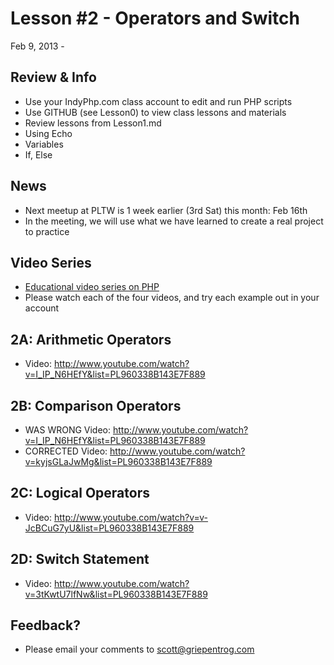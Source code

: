 Lesson #2 - Operators and Switch
===

Feb 9, 2013 - 

Review & Info
---
* Use your IndyPhp.com class account to edit and run PHP scripts
* Use GITHUB (see Lesson0) to view class lessons and materials
* Review lessons from Lesson1.md
 * Using Echo
 * Variables
 * If, Else

News
---
* Next meetup at PLTW is 1 week earlier (3rd Sat) this month: Feb 16th
* In the meeting, we will use what we have learned to create a real project to practice

Video Series
---
* [Educational video series on PHP](http://www.youtube.com/course?list=EC960338B143E7F889)
* Please watch each of the four videos, and try each example out in your account

2A: Arithmetic Operators
---
* Video: http://www.youtube.com/watch?v=I_IP_N6HEfY&list=PL960338B143E7F889

2B: Comparison Operators
---
* WAS WRONG Video: http://www.youtube.com/watch?v=I_IP_N6HEfY&list=PL960338B143E7F889
* CORRECTED Video: http://www.youtube.com/watch?v=kyjsGLaJwMg&list=PL960338B143E7F889

2C: Logical Operators
---
* Video: http://www.youtube.com/watch?v=v-JcBCuG7yU&list=PL960338B143E7F889

2D: Switch Statement
---
* Video: http://www.youtube.com/watch?v=3tKwtU7lfNw&list=PL960338B143E7F889

Feedback?
---
* Please email your comments to [scott@griepentrog.com](mailto:scott@griepentrog.com)


